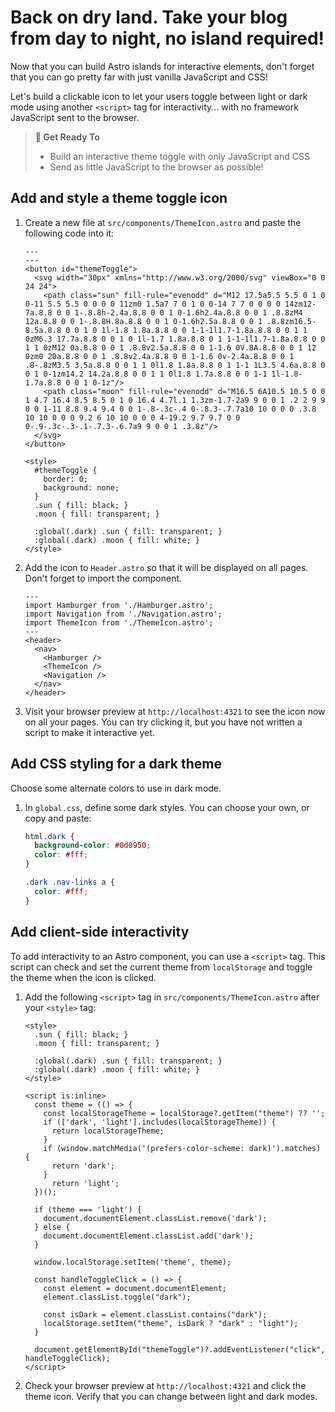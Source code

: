 # Back on dry land. Take your blog from day to night, no island required!

Now that you can build Astro islands for interactive elements, don't forget that you can go pretty far with just vanilla JavaScript and CSS!

Let's build a clickable icon to let your users toggle between light or dark mode using another `<script>` tag for interactivity... with no framework JavaScript sent to the browser.

> **🎯 Get Ready To**
>
> - Build an interactive theme toggle with only JavaScript and CSS
> - Send as little JavaScript to the browser as possible!

## Add and style a theme toggle icon

1. Create a new file at `src/components/ThemeIcon.astro` and paste the following code into it:

    ```astro title="src/components/ThemeIcon.astro"
    ---
    ---
    <button id="themeToggle">
      <svg width="30px" xmlns="http://www.w3.org/2000/svg" viewBox="0 0 24 24">
        <path class="sun" fill-rule="evenodd" d="M12 17.5a5.5 5.5 0 1 0 0-11 5.5 5.5 0 0 0 0 11zm0 1.5a7 7 0 1 0 0-14 7 7 0 0 0 0 14zm12-7a.8.8 0 0 1-.8.8h-2.4a.8.8 0 0 1 0-1.6h2.4a.8.8 0 0 1 .8.8zM4 12a.8.8 0 0 1-.8.8H.8a.8.8 0 0 1 0-1.6h2.5a.8.8 0 0 1 .8.8zm16.5-8.5a.8.8 0 0 1 0 1l-1.8 1.8a.8.8 0 0 1-1-1l1.7-1.8a.8.8 0 0 1 1 0zM6.3 17.7a.8.8 0 0 1 0 1l-1.7 1.8a.8.8 0 1 1-1-1l1.7-1.8a.8.8 0 0 1 1 0zM12 0a.8.8 0 0 1 .8.8v2.5a.8.8 0 0 1-1.6 0V.8A.8.8 0 0 1 12 0zm0 20a.8.8 0 0 1 .8.8v2.4a.8.8 0 0 1-1.6 0v-2.4a.8.8 0 0 1 .8-.8zM3.5 3.5a.8.8 0 0 1 1 0l1.8 1.8a.8.8 0 1 1-1 1L3.5 4.6a.8.8 0 0 1 0-1zm14.2 14.2a.8.8 0 0 1 1 0l1.8 1.7a.8.8 0 0 1-1 1l-1.8-1.7a.8.8 0 0 1 0-1z"/>
        <path class="moon" fill-rule="evenodd" d="M16.5 6A10.5 10.5 0 0 1 4.7 16.4 8.5 8.5 0 1 0 16.4 4.7l.1 1.3zm-1.7-2a9 9 0 0 1 .2 2 9 9 0 0 1-11 8.8 9.4 9.4 0 0 1-.8-.3c-.4 0-.8.3-.7.7a10 10 0 0 0 .3.8 10 10 0 0 0 9.2 6 10 10 0 0 0 4-19.2 9.7 9.7 0 0 0-.9-.3c-.3-.1-.7.3-.6.7a9 9 0 0 1 .3.8z"/>
      </svg>
    </button>

    <style>
      #themeToggle {
        border: 0;
        background: none;
      }
      .sun { fill: black; }
      .moon { fill: transparent; }

      :global(.dark) .sun { fill: transparent; }
      :global(.dark) .moon { fill: white; }
    </style>
    ```

2. Add the icon to `Header.astro` so that it will be displayed on all pages. Don't forget to import the component.

    ```astro title="src/components/Header.astro" ins={4,9}
    ---
    import Hamburger from './Hamburger.astro';
    import Navigation from './Navigation.astro';
    import ThemeIcon from './ThemeIcon.astro';
    ---
    <header>
      <nav>
        <Hamburger />
        <ThemeIcon />
        <Navigation />
      </nav>
    </header>
    ```

3. Visit your browser preview at `http://localhost:4321` to see the icon now on all your pages. You can try clicking it, but you have not written a script to make it interactive yet.

## Add CSS styling for a dark theme

Choose some alternate colors to use in dark mode.

1. In `global.css`, define some dark styles. You can choose your own, or copy and paste:

    ```css title="src/styles/global.css"
    html.dark {
      background-color: #0d0950;
      color: #fff;
    }

    .dark .nav-links a {
      color: #fff;
    }
    ```

## Add client-side interactivity

To add interactivity to an Astro component, you can use a `<script>` tag. This script can check and set the current theme from `localStorage` and toggle the theme when the icon is clicked. 

1. Add the following `<script>` tag in `src/components/ThemeIcon.astro` after your `<style>` tag:

    ```astro title="src/components/ThemeIcon.astro" ins={9-38}
    <style>
      .sun { fill: black; }
      .moon { fill: transparent; }

      :global(.dark) .sun { fill: transparent; }
      :global(.dark) .moon { fill: white; }
    </style>

    <script is:inline>
      const theme = (() => {
        const localStorageTheme = localStorage?.getItem("theme") ?? '';
        if (['dark', 'light'].includes(localStorageTheme)) {
          return localStorageTheme;
        }
        if (window.matchMedia('(prefers-color-scheme: dark)').matches) {
          return 'dark';
        }
          return 'light';
      })();
          
      if (theme === 'light') {
        document.documentElement.classList.remove('dark');
      } else {
        document.documentElement.classList.add('dark');
      }

      window.localStorage.setItem('theme', theme);

      const handleToggleClick = () => {
        const element = document.documentElement;
        element.classList.toggle("dark");
        
        const isDark = element.classList.contains("dark");
        localStorage.setItem("theme", isDark ? "dark" : "light");
      }

      document.getElementById("themeToggle")?.addEventListener("click", handleToggleClick);
    </script>
    ```

2. Check your browser preview at `http://localhost:4321` and click the theme icon. Verify that you can change between light and dark modes.

